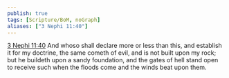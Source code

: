 ```yaml
---
publish: true
tags: [Scripture/BoM, noGraph]
aliases: ["3 Nephi 11:40"]
---
```

[3 Nephi 11:40](https://churchofjesuschrist.org/study/scriptures/bofm/3-ne/11?lang=eng&id=p40#p40) And whoso shall declare more or less than this, and establish it for my doctrine, the same cometh of evil, and is not built upon my rock; but he buildeth upon a sandy foundation, and the gates of hell stand open to receive such when the floods come and the winds beat upon them.
